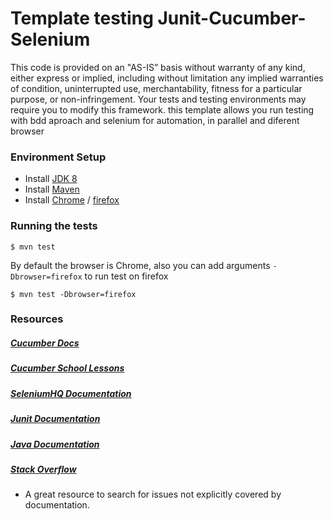 # Template testing Junit-Cucumber-Selenium

This code is provided on an "AS-IS” basis without warranty of any kind, either express or implied, including without limitation any implied warranties of condition, uninterrupted use, merchantability, fitness for a particular purpose, or non-infringement. Your tests and testing environments may require you to modify this framework. 
this template allows you run testing with bdd aproach and selenium for automation, in parallel and diferent browser

### Environment Setup

- Install [JDK 8](https://www3.ntu.edu.sg/home/ehchua/programming/howto/JDK_Howto.html) 
- Install [Maven](https://maven.apache.org/install.html) 
- Install [Chrome](https://www.google.com/intl/es-419/chrome/) / [firefox](https://www.mozilla.org/es-CL/firefox/new/)

### Running the tests
```
$ mvn test
```

By default the browser is Chrome, also you can add arguments `-Dbrowser=firefox` to run test on firefox

 ```
 $ mvn test -Dbrowser=firefox
 ```


### Resources
##### [Cucumber Docs](https://cucumber.io/docs)

##### [Cucumber School Lessons](https://cucumber.io/school#lessons)

##### [SeleniumHQ Documentation](http://www.seleniumhq.org/docs/)

##### [Junit Documentation](http://junit.org/javadoc/latest/index.html)

##### [Java Documentation](https://docs.oracle.com/javase/7/docs/api/)

##### [Stack Overflow](http://stackoverflow.com/)
* A great resource to search for issues not explicitly covered by documentation.
